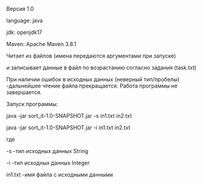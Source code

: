 Версия 1.0

language: java

jdk: openjdk17

Maven: Apache Maven 3.8.1

Читает из файлов (имена передаются аргументами при запуске) 

и записывает данные в файл по возрастанию согласно задания (task.txt)

При наличии ошибок в исходных данных (неверный тип/пробелы) -дальнейшее чтение файла прекращается. Работа программы не завершается.

Запуск программы:

java -jar sort_it-1.0-SNAPSHOT.jar -s in1.txt in2.txt

java -jar sort_it-1.0-SNAPSHOT.jar -i in1.txt in2.txt

где

-s -тип исходных данных String

-i -тип исходных данных Integer

in1.txt -имя файла с исходными данными
